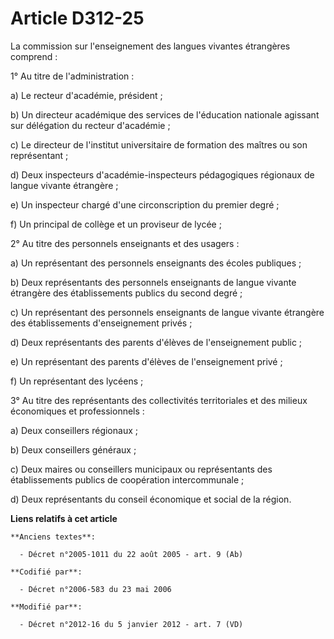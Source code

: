 # Article D312-25

La commission sur l'enseignement des langues vivantes étrangères comprend : 

1° Au titre de l'administration : 

a) Le recteur d'académie, président ; 

b) Un             directeur académique des services de l'éducation nationale agissant sur délégation du recteur d'académie ; 

c) Le directeur de l'institut universitaire de formation des maîtres ou son représentant ; 

d) Deux inspecteurs d'académie-inspecteurs pédagogiques régionaux de langue vivante étrangère ; 

e) Un inspecteur chargé d'une circonscription du premier degré ; 

f) Un principal de collège et un proviseur de lycée ; 

2° Au titre des personnels enseignants et des usagers : 

a) Un représentant des personnels enseignants des écoles publiques ; 

b) Deux représentants des personnels enseignants de langue vivante étrangère des établissements publics du second degré ; 

c) Un représentant des personnels enseignants de langue vivante étrangère des établissements d'enseignement privés ; 

d) Deux représentants des parents d'élèves de l'enseignement public ; 

e) Un représentant des parents d'élèves de l'enseignement privé ; 

f) Un représentant des lycéens ; 

3° Au titre des représentants des collectivités territoriales et des milieux économiques et professionnels : 

a) Deux conseillers régionaux ; 

b) Deux conseillers généraux ; 

c) Deux maires ou conseillers municipaux ou représentants des établissements publics de coopération intercommunale ; 

d) Deux représentants du conseil économique et social de la région.

**Liens relatifs à cet article**

	**Anciens textes**:

	  - Décret n°2005-1011 du 22 août 2005 - art. 9 (Ab)

	**Codifié par**:

	  - Décret n°2006-583 du 23 mai 2006

	**Modifié par**:

	  - Décret n°2012-16 du 5 janvier 2012 - art. 7 (VD)

